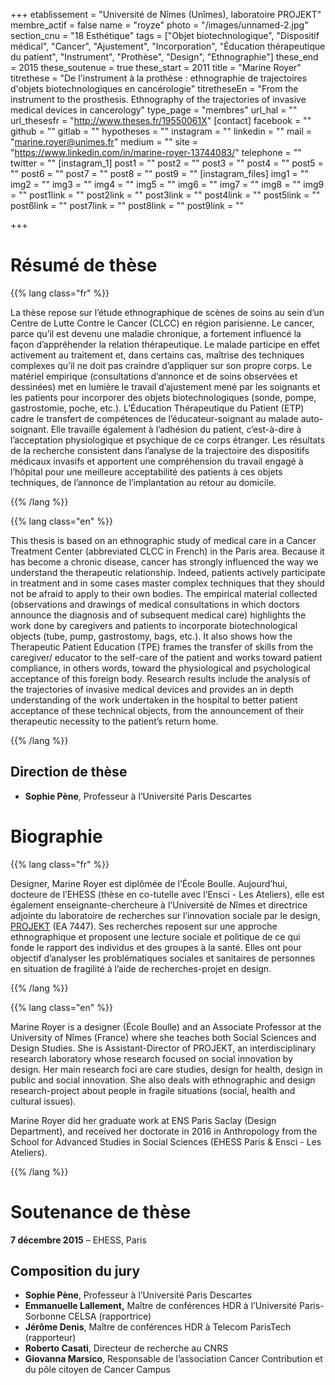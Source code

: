 +++
etablissement = "Université de Nîmes (Unîmes), laboratoire PROJEKT"
membre_actif = false
name = "royze"
photo = "/images/unnamed-2.jpg"
section_cnu = "18 Esthétique"
tags = ["Objet biotechnologique", "Dispositif médical", "Cancer", "Ajustement", "Incorporation", "Éducation thérapeutique du patient", "Instrument", "Prothèse", "Design", "Ethnographie"]
these_end = 2015
these_soutenue = true
these_start = 2011
title = "Marine Royer"
titrethese = "De l'instrument à la prothèse : ethnographie de trajectoires d'objets biotechnologiques en cancérologie"
titretheseEn = "From the instrument to the prosthesis. Ethnography of the trajectories of invasive medical devices in cancerology"
type_page = "membres"
url_hal = ""
url_thesesfr = "http://www.theses.fr/19550061X"
[contact]
facebook = ""
github = ""
gitlab = ""
hypotheses = ""
instagram = ""
linkedin = ""
mail = "marine.royer@unimes.fr"
medium = ""
site = "https://www.linkedin.com/in/marine-royer-13744083/"
telephone = ""
twitter = ""
[instagram_1]
post1 = ""
post2 = ""
post3 = ""
post4 = ""
post5 = ""
post6 = ""
post7 = ""
post8 = ""
post9 = ""
[instagram_files]
img1 = ""
img2 = ""
img3 = ""
img4 = ""
img5 = ""
img6 = ""
img7 = ""
img8 = ""
img9 = ""
post1link = ""
post2link = ""
post3link = ""
post4link = ""
post5link = ""
post6link = ""
post7link = ""
post8link = ""
post9link = ""

+++

<!-- Supprimer les parties non remplies (supprimer les blocks de lang s'il n'y a pas deux langues). Tu es libre d'ajouter ce que tu veux à cette partie -->

# Résumé de thèse

{{% lang class="fr" %}}

La thèse repose sur l’étude ethnographique de scènes de soins au sein d’un Centre de Lutte Contre le Cancer (CLCC) en région parisienne. Le cancer, parce qu’il est devenu une maladie chronique, a fortement influencé la façon d’appréhender la relation thérapeutique. Le malade participe en effet activement au traitement et, dans certains cas, maîtrise des techniques complexes qu’il ne doit pas craindre d’appliquer sur son propre corps. Le matériel empirique (consultations d’annonce et de soins observées et dessinées) met en lumière le travail d’ajustement mené par les soignants et les patients pour incorporer des objets biotechnologiques (sonde, pompe, gastrostomie, poche, etc.). L’Éducation Thérapeutique du Patient (ETP) cadre le transfert de compétences de l’éducateur-soignant au malade auto-soignant. Elle travaille également à l’adhésion du patient, c’est-à-dire à l’acceptation physiologique et psychique de ce corps étranger. Les résultats de la recherche consistent dans l’analyse de la trajectoire des dispositifs médicaux invasifs et apportent une compréhension du travail engagé à l’hôpital pour une meilleure acceptabilité des patients à ces objets techniques, de l’annonce de l’implantation au retour au domicile.

{{% /lang %}}

{{% lang class="en" %}}

This thesis is based on an ethnographic study of medical care in a Cancer Treatment Center (abbreviated CLCC in French) in the Paris area. Because it has become a chronic disease, cancer has strongly influenced the way we understand the therapeutic relationship. Indeed, patients actively participate in treatment and in some cases master complex techniques that they should not be afraid to apply to their own bodies. The empirical material collected (observations and drawings of medical consultations in which doctors announce the diagnosis and of subsequent medical care) highlights the work done by caregivers and patients to incorporate biotechnological objects (tube, pump, gastrostomy, bags, etc.). It also shows how the Therapeutic Patient Education (TPE) frames the transfer of skills from the caregiver/ educator to the self-care of the patient and works toward patient compliance, in others words, toward the physiological and psychological acceptance of this foreign body. Research results include the analysis of the trajectories of invasive medical devices and provides an in depth understanding of the work undertaken in the hospital to better patient acceptance of these technical objects, from the announcement of their therapeutic necessity to the patient’s return home.

{{% /lang %}}

## Direction de thèse

* **Sophie Pène**, Professeur à l’Université Paris Descartes

# Biographie

{{% lang class="fr" %}}

Designer, Marine Royer est diplômée de l’École Boulle. Aujourd’hui, docteure de l’EHESS (thèse en co-tutelle avec l’Ensci - Les Ateliers), elle est également enseignante-chercheure à l’Université de Nîmes et directrice adjointe du laboratoire de recherches sur l’innovation sociale par le design,[ PROJEKT](http://projekt.unimes.fr/) (EA 7447). Ses recherches reposent sur une approche ethnographique et proposent une lecture sociale et politique de ce qui fonde le rapport des individus et des groupes à la santé. Elles ont pour objectif d’analyser les problématiques sociales et sanitaires de personnes en situation de fragilité à l’aide de recherches-projet en design.

{{% /lang %}}

{{% lang class="en" %}}

Marine Royer is a designer (École Boulle) and an Associate Professor at the University of Nîmes (France) where she teaches both Social Sciences and Design Studies. She is Assistant-Director of PROJEKT, an interdisciplinary research laboratory whose research focused on social innovation by design. Her main research foci are care studies, design for health, design in public and social innovation. She also deals with ethnographic and design research-project about people in fragile situations (social, health and cultural issues).

Marine Royer did her graduate work at ENS Paris Saclay (Design Department), and received her doctorate in 2016 in Anthropology from the School for Advanced Studies in Social Sciences (EHESS Paris & Ensci - Les Ateliers).

{{% /lang %}}

# Soutenance de thèse

**7 décembre 2015** – EHESS, Paris

## Composition du jury

* **Sophie Pène**, Professeur à l’Université Paris Descartes
* **Emmanuelle Lallement,** Maître de conférences HDR à l’Université Paris-Sorbonne CELSA (rapportrice)
* **Jérôme Denis**, Maître de conférences HDR à Telecom ParisTech (rapporteur)
* **Roberto Casati**, Directeur de recherche au CNRS
* **Giovanna Marsico**, Responsable de l’association Cancer Contribution et du pôle citoyen de Cancer Campus